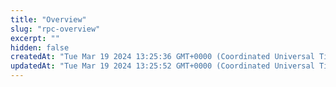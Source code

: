 ```yaml
---
title: "Overview"
slug: "rpc-overview"
excerpt: ""
hidden: false
createdAt: "Tue Mar 19 2024 13:25:36 GMT+0000 (Coordinated Universal Time)"
updatedAt: "Tue Mar 19 2024 13:25:52 GMT+0000 (Coordinated Universal Time)"
---
```

